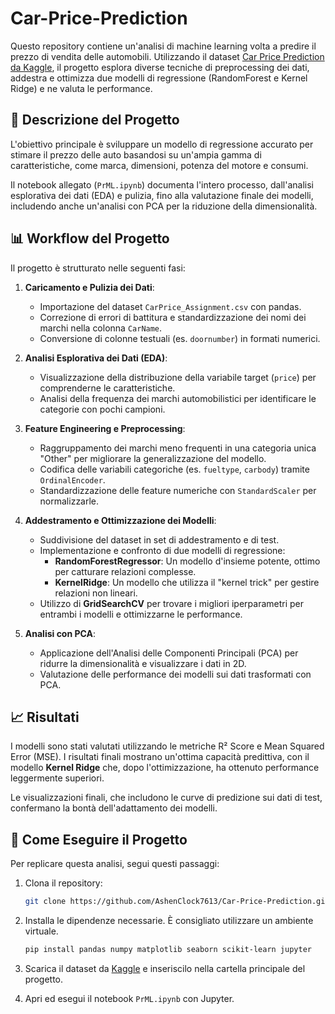 # Car-Price-Prediction

Questo repository contiene un'analisi di machine learning volta a predire il prezzo di vendita delle automobili. Utilizzando il dataset [Car Price Prediction da Kaggle](https://www.kaggle.com/datasets/hellbuoy/car-price-prediction/data), il progetto esplora diverse tecniche di preprocessing dei dati, addestra e ottimizza due modelli di regressione (RandomForest e Kernel Ridge) e ne valuta le performance.

## 📝 Descrizione del Progetto

L'obiettivo principale è sviluppare un modello di regressione accurato per stimare il prezzo delle auto basandosi su un'ampia gamma di caratteristiche, come marca, dimensioni, potenza del motore e consumi.

Il notebook allegato (`PrML.ipynb`) documenta l'intero processo, dall'analisi esplorativa dei dati (EDA) e pulizia, fino alla valutazione finale dei modelli, includendo anche un'analisi con PCA per la riduzione della dimensionalità.

## 📊 Workflow del Progetto

Il progetto è strutturato nelle seguenti fasi:

1.  **Caricamento e Pulizia dei Dati**:
    *   Importazione del dataset `CarPrice_Assignment.csv` con pandas.
    *   Correzione di errori di battitura e standardizzazione dei nomi dei marchi nella colonna `CarName`.
    *   Conversione di colonne testuali (es. `doornumber`) in formati numerici.

2.  **Analisi Esplorativa dei Dati (EDA)**:
    *   Visualizzazione della distribuzione della variabile target (`price`) per comprenderne le caratteristiche.
    *   Analisi della frequenza dei marchi automobilistici per identificare le categorie con pochi campioni.

3.  **Feature Engineering e Preprocessing**:
    *   Raggruppamento dei marchi meno frequenti in una categoria unica "Other" per migliorare la generalizzazione del modello.
    *   Codifica delle variabili categoriche (es. `fueltype`, `carbody`) tramite `OrdinalEncoder`.
    *   Standardizzazione delle feature numeriche con `StandardScaler` per normalizzarle.

4.  **Addestramento e Ottimizzazione dei Modelli**:
    *   Suddivisione del dataset in set di addestramento e di test.
    *   Implementazione e confronto di due modelli di regressione:
        *   **RandomForestRegressor**: Un modello d'insieme potente, ottimo per catturare relazioni complesse.
        *   **KernelRidge**: Un modello che utilizza il "kernel trick" per gestire relazioni non lineari.
    *   Utilizzo di **GridSearchCV** per trovare i migliori iperparametri per entrambi i modelli e ottimizzarne le performance.

5.  **Analisi con PCA**:
    *   Applicazione dell'Analisi delle Componenti Principali (PCA) per ridurre la dimensionalità e visualizzare i dati in 2D.
    *   Valutazione delle performance dei modelli sui dati trasformati con PCA.

## 📈 Risultati

I modelli sono stati valutati utilizzando le metriche R² Score e Mean Squared Error (MSE). I risultati finali mostrano un'ottima capacità predittiva, con il modello **Kernel Ridge** che, dopo l'ottimizzazione, ha ottenuto performance leggermente superiori.

Le visualizzazioni finali, che includono le curve di predizione sui dati di test, confermano la bontà dell'adattamento dei modelli.

## 🚀 Come Eseguire il Progetto

Per replicare questa analisi, segui questi passaggi:

1.  Clona il repository:
    ```bash
    git clone https://github.com/AshenClock7613/Car-Price-Prediction.git
    ```

2.  Installa le dipendenze necessarie. È consigliato utilizzare un ambiente virtuale.
    ```bash
    pip install pandas numpy matplotlib seaborn scikit-learn jupyter
    ```

3.  Scarica il dataset da [Kaggle](https://www.kaggle.com/datasets/hellbuoy/car-price-prediction/data) e inseriscilo nella cartella principale del progetto.

4.  Apri ed esegui il notebook `PrML.ipynb` con Jupyter.
